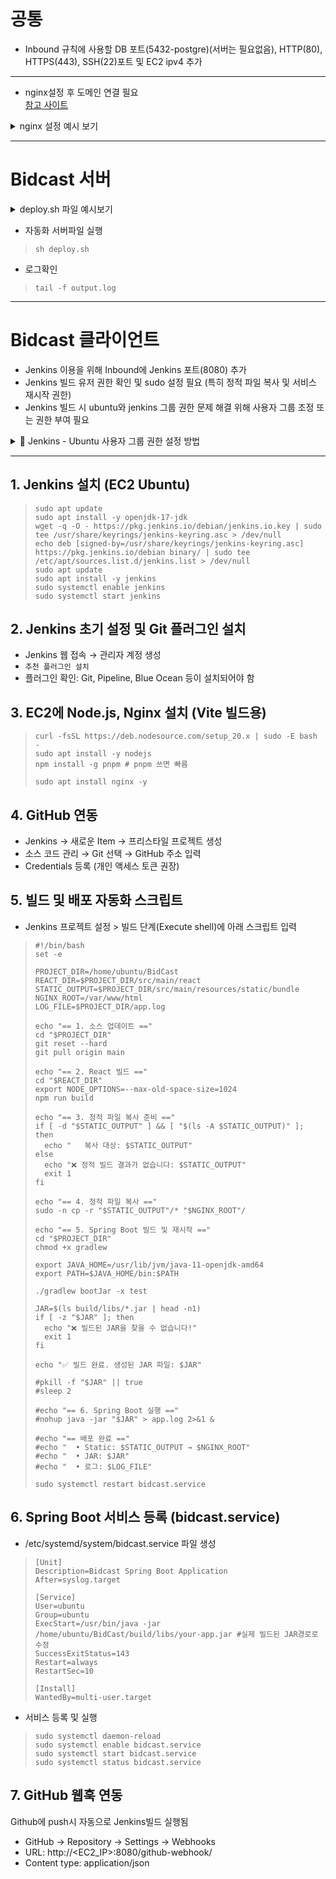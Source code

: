 # 공통
+ Inbound 규칙에 사용할 DB 포트(5432-postgre)(서버는 필요없음), HTTP(80), HTTPS(443), SSH(22)포트 및 EC2 ipv4 추가

---

+ nginx설정 후 도메인 연결 필요  
  [참고 사이트](https://jun-codinghistory.tistory.com/651)

<details>
<summary>nginx 설정 예시 보기</summary>

> 코드안의 bidcast.kro.kr 부분을 본인 도메인에 맞게 수정하고 upstream app안의 포트번호를 본인 프로젝트의 포트번호로 수정하기

```
user www-data;
worker_processes auto;
pid /run/nginx.pid;
include /etc/nginx/modules-enabled/*.conf;
 
events {}

    http {
      upstream app {
        server 127.0.0.1:8888;
      }
    
      underscores_in_headers on;
      # Redirect all traffic to HTTPS
      server {
        listen 80;
        return 301 https://$host$request_uri;
      }
    
      server {
        listen 443 ssl;
        ssl_certificate /etc/letsencrypt/live/bidcast.kro.kr/fullchain.pem;
        ssl_certificate_key /etc/letsencrypt/live/bidcast.kro.kr/privkey.pem;
    
        # Disable SSL
        ssl_protocols TLSv1 TLSv1.1 TLSv1.2 TLSv1.3;
    
        # 통신과정에서 사용할 암호화 알고리즘
        ssl_prefer_server_ciphers on;
        ssl_ciphers ECDH+AESGCM:ECDH+AES256:ECDH+AES128:DH+3DES:!ADH:!AECDH:!MD5;
    
        # Enable HSTS
        # client의 browser에게 http로 어떠한 것도 load 하지 말라고 규제합니다.
        # 이를 통해 http에서 https로 redirect 되는 request를 minimize 할 수 있습니다.
        add_header Strict-Transport-Security "max-age=31536000" always;
    
        # SSL sessions
        ssl_session_cache shared:SSL:10m;
        ssl_session_timeout 10m;
    
        location / {
          proxy_pass http://app;
        }
      }
    }
```
</details>

---
# Bidcast 서버

<details>
<summary>deploy.sh 파일 예시보기</summary>

> EC2화면을 종료하더라도 서버가 실행중이라면 백그라운드에서 동작함
```
#!/bin/bash

APP_DIR=server           # Node.js 파일이 위치한 폴더
APP_NAME=index.js       # 실행할 Node.js 파일 이름
FULL_PATH=$APP_DIR/$APP_NAME
CURRENT_PID=$(pgrep -f $FULL_PATH)

echo "> Node.js 서버 배포 시작"
echo "> 현재 구동 중인 애플리케이션 PID 확인"
echo "> pid: $CURRENT_PID"

if [ -z "$CURRENT_PID" ]; then
    echo "> 현재 동작 중인 애플리케이션이 없습니다."
else
    echo "> kill -9 $CURRENT_PID"
    kill -9 $CURRENT_PID
    sleep 5
fi

echo "> 새 애플리케이션 배포를 시작합니다"
echo "> 실행 파일: $FULL_PATH"

nohup node $FULL_PATH > output.log 2>&1 &

echo "> 배포 완료. 로그는 output.log에서 확인 가능"
```
</details>

+ 자동화 서버파일 실행
> ``sh deploy.sh``

+ 로그확인
> ``tail -f output.log``

---
# Bidcast 클라이언트
+ Jenkins 이용을 위해 Inbound에 Jenkins 포트(8080) 추가
+ Jenkins 빌드 유저 권한 확인 및 sudo 설정 필요 (특히 정적 파일 복사 및 서비스 재시작 권한)
+ Jenkins 빌드 시 ubuntu와 jenkins 그룹 권한 문제 해결 위해 사용자 그룹 조정 또는 권한 부여 필요

<details>
<summary>🔧 Jenkins - Ubuntu 사용자 그룹 권한 설정 방법</summary>

1. **현재 그룹 확인**
    ```bash
    groups ubuntu
    groups jenkins
    ```
2. **사용자 그룹에 상대방 추가**
    ```bash
    sudo usermod -aG jenkins ubuntu
    sudo usermod -aG ubuntu jenkins
    ```
3. **변경 사항 적용 (재로그인 또는 재부팅 필요)**
    ```bash
    sudo reboot
    ```
4. **권한 부여 (파일 및 폴더 그룹 소유권 및 권한)**
    ```bash
    sudo chown -R ubuntu:jenkins /home/ubuntu/BidCast
    sudo chown -R ubuntu:jenkins /var/www/html

    sudo chmod -R 775 /home/ubuntu/BidCast
    sudo chmod -R 775 /var/www/html
    ```
</details>

---

## 1. Jenkins 설치 (EC2 Ubuntu)
> ```
> sudo apt update
> sudo apt install -y openjdk-17-jdk
> wget -q -O - https://pkg.jenkins.io/debian/jenkins.io.key | sudo tee /usr/share/keyrings/jenkins-keyring.asc > /dev/null
> echo deb [signed-by=/usr/share/keyrings/jenkins-keyring.asc] https://pkg.jenkins.io/debian binary/ | sudo tee /etc/apt/sources.list.d/jenkins.list > /dev/null
> sudo apt update
> sudo apt install -y jenkins
> sudo systemctl enable jenkins
> sudo systemctl start jenkins
> ```

## 2. Jenkins 초기 설정 및 Git 플러그인 설치
+ Jenkins 웹 접속 → 관리자 계정 생성
+ ``추천 플러그인 설치``
+ 플러그인 확인: Git, Pipeline, Blue Ocean 등이 설치되어야 함

## 3. EC2에 Node.js, Nginx 설치 (Vite 빌드용)
> ```
> curl -fsSL https://deb.nodesource.com/setup_20.x | sudo -E bash -
> sudo apt install -y nodejs
> npm install -g pnpm # pnpm 쓰면 빠름
> 
> sudo apt install nginx -y
> ```

## 4. GitHub 연동
+ Jenkins → 새로운 Item → 프리스타일 프로젝트 생성
+ 소스 코드 관리 → Git 선택 → GitHub 주소 입력
+ Credentials 등록 (개인 액세스 토큰 권장)

## 5. 빌드 및 배포 자동화 스크립트
+ Jenkins 프로젝트 설정 > 빌드 단계(Execute shell)에 아래 스크립트 입력

> ```
> #!/bin/bash
> set -e
> 
> PROJECT_DIR=/home/ubuntu/BidCast
> REACT_DIR=$PROJECT_DIR/src/main/react
> STATIC_OUTPUT=$PROJECT_DIR/src/main/resources/static/bundle
> NGINX_ROOT=/var/www/html
> LOG_FILE=$PROJECT_DIR/app.log
> 
> echo "== 1. 소스 업데이트 =="
> cd "$PROJECT_DIR"
> git reset --hard
> git pull origin main
> 
> echo "== 2. React 빌드 =="
> cd "$REACT_DIR"
> export NODE_OPTIONS=--max-old-space-size=1024
> npm run build
> 
> echo "== 3. 정적 파일 복사 준비 =="
> if [ -d "$STATIC_OUTPUT" ] && [ "$(ls -A $STATIC_OUTPUT)" ]; then
>   echo "   복사 대상: $STATIC_OUTPUT"
> else
>   echo "❌ 정적 빌드 결과가 없습니다: $STATIC_OUTPUT"
>   exit 1
> fi
> 
> echo "== 4. 정적 파일 복사 =="
> sudo -n cp -r "$STATIC_OUTPUT"/* "$NGINX_ROOT"/
> 
> echo "== 5. Spring Boot 빌드 및 재시작 =="
> cd "$PROJECT_DIR"
> chmod +x gradlew
> 
> export JAVA_HOME=/usr/lib/jvm/java-11-openjdk-amd64
> export PATH=$JAVA_HOME/bin:$PATH
> 
> ./gradlew bootJar -x test
> 
> JAR=$(ls build/libs/*.jar | head -n1)
> if [ -z "$JAR" ]; then
>   echo "❌ 빌드된 JAR을 찾을 수 없습니다!"
>   exit 1
> fi
> 
> echo "✅ 빌드 완료. 생성된 JAR 파일: $JAR"
> 
> #pkill -f "$JAR" || true
> #sleep 2
> 
> #echo "== 6. Spring Boot 실행 =="
> #nohup java -jar "$JAR" > app.log 2>&1 &
> 
> #echo "== 배포 완료 =="
> #echo "  • Static: $STATIC_OUTPUT → $NGINX_ROOT"
> #echo "  • JAR: $JAR"
> #echo "  • 로그: $LOG_FILE"
> 
> sudo systemctl restart bidcast.service
> ```

## 6. Spring Boot 서비스 등록 (bidcast.service)
+ /etc/systemd/system/bidcast.service 파일 생성
> ```
> [Unit]
> Description=Bidcast Spring Boot Application
> After=syslog.target
> 
> [Service]
> User=ubuntu
> Group=ubuntu
> ExecStart=/usr/bin/java -jar /home/ubuntu/BidCast/build/libs/your-app.jar #실제 빌드된 JAR경로로 수정
> SuccessExitStatus=143
> Restart=always
> RestartSec=10
> 
> [Install]
> WantedBy=multi-user.target
> ```

+ 서비스 등록 및 실행
> ```
> sudo systemctl daemon-reload
> sudo systemctl enable bidcast.service
> sudo systemctl start bidcast.service
> sudo systemctl status bidcast.service
> ```

## 7. GitHub 웹훅 연동
Github에 push시 자동으로 Jenkins빌드 실행됨

+ GitHub → Repository → Settings → Webhooks
+ URL: http://<EC2_IP>:8080/github-webhook/
+ Content type: application/json

